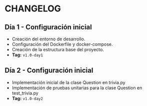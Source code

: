 # CHANGELOG

## Día 1 - Configuración inicial

- Creación del entorno de desarrollo.
- Configuración del Dockerfile y docker-compose.
- Creación de la estructura base del proyecto.
- **Tag:** `v1.0-day1`

## Día 2 - Configuración inicial

- Implementación inicial de la clase Question en trivia.py
- Implementación de pruebas unitarias para la clase Question en test_trivia.py
- **Tag:** `v1.0-day2`
